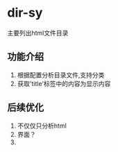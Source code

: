# dir-sy
主要列出html文件目录

## 功能介绍
1. 根据配置分析目录文件,支持分类
2. 获取'title'标签中的内容为显示内容

## 后续优化
1. 不仅仅只分析html
2. 界面？
3. 
